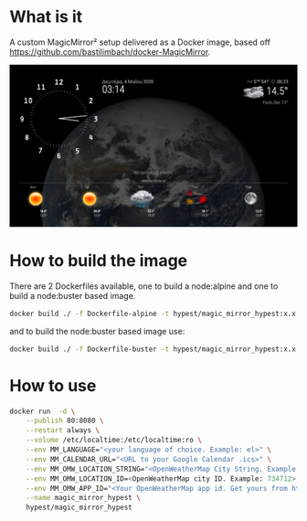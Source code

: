 # What is it

A custom MagicMirror² setup delivered as a Docker image, based off https://github.com/bastilimbach/docker-MagicMirror.

![Screenshot of the MagicMirror² setup by Hypest](magic_mirror_hypest.png)

# How to build the image

There are 2 Dockerfiles available, one to build a node:alpine and one to build a node:buster based image.

```bash
docker build ./ -f Dockerfile-alpine -t hypest/magic_mirror_hypest:x.x.x
```
and to build the node:buster based image use:

```bash
docker build ./ -f Dockerfile-buster -t hypest/magic_mirror_hypest:x.x.x-buster
```

# How to use

```bash
docker run  -d \
    --publish 80:8080 \
    --restart always \
    --volume /etc/localtime:/etc/localtime:ro \
    --env MM_LANGUAGE="<your language of choice. Example: el>" \
    --env MM_CALENDAR_URL="<URL to your Google Calendar .ics>" \
    --env MM_OMW_LOCATION_STRING="<OpenWeatherMap City String. Example: Peraia, GR>" \
    --env MM_OMW_LOCATION_ID=<OpenWeatherMap city ID. Example: 734712> \
    --env MM_OMW_APP_ID="<Your OpenWeatherMap app id. Get yours from https://openweathermap.org/appid>" \
    --name magic_mirror_hypest \
    hypest/magic_mirror_hypest
```
